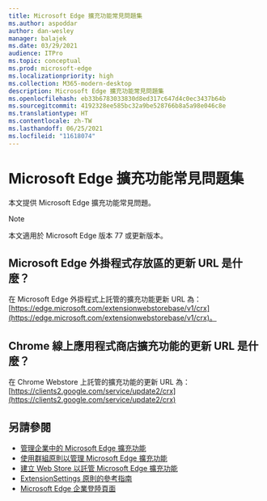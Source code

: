 ```yaml
---
title: Microsoft Edge 擴充功能常見問題集
ms.author: aspoddar
author: dan-wesley
manager: balajek
ms.date: 03/29/2021
audience: ITPro
ms.topic: conceptual
ms.prod: microsoft-edge
ms.localizationpriority: high
ms.collection: M365-modern-desktop
description: Microsoft Edge 擴充功能常見問題集
ms.openlocfilehash: eb33b6783033830d8ed317c647d4c0ec3437b64b
ms.sourcegitcommit: 4192328ee585bc32a9be528766b8a5a98e046c8e
ms.translationtype: HT
ms.contentlocale: zh-TW
ms.lasthandoff: 06/25/2021
ms.locfileid: "11618074"
---
```

# <a name="faq-for-microsoft-edge-extensions"></a>Microsoft Edge 擴充功能常見問題集

本文提供 Microsoft Edge 擴充功能常見問題。

> [!NOTE]
> 本文適用於 Microsoft Edge 版本 77 或更新版本。

## <a name="what-is-the-update-url-for-the-microsoft-edge-add-ons-store"></a>Microsoft Edge 外掛程式存放區的更新 URL 是什麼？

在 Microsoft Edge 外掛程式上託管的擴充功能更新 URL 為：[https://edge.microsoft.com/extensionwebstorebase/v1/crx](https://edge.microsoft.com/extensionwebstorebase/v1/crx)。

## <a name="what-is-the-update-url-for-chrome-web-store-extensions"></a>Chrome 線上應用程式商店擴充功能的更新 URL 是什麼？

在 Chrome Webstore 上託管的擴充功能的更新 URL 為：[https://clients2.google.com/service/update2/crx](https://clients2.google.com/service/update2/crx)

## <a name="see-also"></a>另請參閱

- [管理企業中的 Microsoft Edge 擴充功能](microsoft-edge-manage-extensions.md)
- [使用群組原則以管理 Microsoft Edge 擴充功能](microsoft-edge-manage-extensions-policies.md)
- [建立 Web Store 以託管 Microsoft Edge 擴充功能](microsoft-edge-manage-extensions-webstore.md)
- [ExtensionSettings 原則的參考指南](microsoft-edge-manage-extensions-ref-guide.md)
- [Microsoft Edge 企業登陸頁面](https://aka.ms/EdgeEnterprise)
